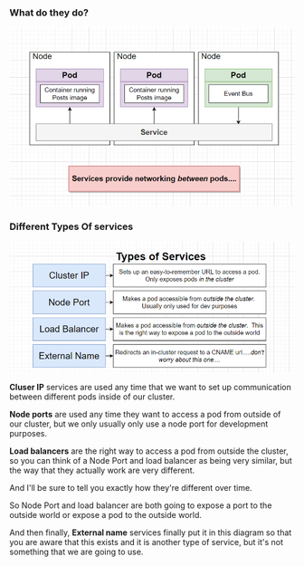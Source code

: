 ### What do they do?

![service-purpose](../../doc_assets/screenshots/Docker/service-purpose.md.png)

### Different Types Of services

![service-types](../../doc_assets/screenshots/Docker/service-types.png)

**Cluser IP** services are used any time that we want to set up communication between different pods inside
of our cluster.

**Node ports** are used any time they want to access a pod from outside of our cluster, but we only usually
only use a node port for development purposes.

**Load balancers** are the right way to access a pod from outside the cluster, so you can think of a Node Port and load balancer as being very similar, but the way that they actually work are very different.

And I'll be sure to tell you exactly how they're different over time.

So Node Port and load balancer are both going to expose a port to the outside world or expose a pod to the outside world.

And then finally, **External name** services finally put it in this diagram so that you are aware that this exists and it is another type of service, but it's not something that we are going to use.